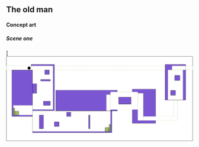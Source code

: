 ## The old man

#### Concept art
##### Scene one
[![N|Solid](https://github.com/eduardomessias/the-old-man/blob/master/concept/the-old-man-scene-one.png)

